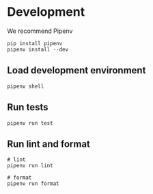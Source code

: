 # Development
We recommend Pipenv
```shell
pip install pipenv
pipenv install --dev
```

## Load development environment
```shell
pipenv shell
```

## Run tests
```shell
pipenv run test
```

## Run lint and format
```shell
# lint
pipenv run lint

# format
pipenv run format
```
